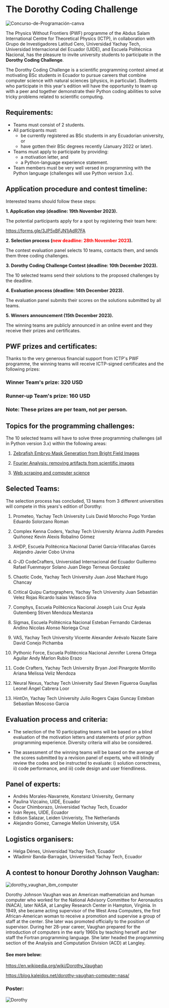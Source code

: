 # The Dorothy Coding Challenge

![Concurso-de-Programación-canva](https://github.com/ciencialatitud0/EPIC_3/assets/30240951/e2d9fca3-4bcc-41c2-9cfc-4d817da362fd)

The Physics Without Frontiers (PWF) programme of the Abdus Salam International Centre for Theoretical Physics (ICTP), in collaboration with Grupo de Investigadores Latitud Cero, Universidad Yachay Tech, Universidad Internacional del Ecuador (UIDE), and Escuela Politécnica Nacional, has the pleasure to invite university students to participate in the **Dorothy Coding Challenge**.

The Dorothy Coding Challenge is a scientific programming contest aimed at motivating BSc students in Ecuador to pursue careers that combine computer science with natural sciences (physics, in particular). Students who participate in this year's edition will have the opportunity to team up with a peer and together demonstrate their Python coding abilities to solve tricky problems related to scientific computing.

## Requirements:

- Teams must consist of 2 students.
- All participants must:
  -  be currently registered as BSc students in any Ecuadorian university, or
  -  have gotten their BSc degrees recently (January 2022 or later).
- Teams must apply to participate by providing:
  -  a motivation letter, and
  -  a Python-language experience statement.
- Team members must be very well versed in programming with the Python language (challenges will use Python version 3.x).
 
## Application procedure and contest timeline:

Interested teams should follow these steps:

**1. Application step (deadline: 19th November 2023).**
   
   The potential participants apply for a spot by registering their team here:

   https://forms.gle/3JP5xBFJN1jAdR7FA
   
**2. Selection process (<span style="color:red">new deadline: 28th November 2023</span>).**
   
   The contest evaluation panel selects 10 teams, contacts them, and sends them three coding challenges.

**3. Dorothy Coding Challenge Contest (deadline: 10th December 2023).**
   
   The 10 selected teams send their solutions to the proposed challenges by the deadline.
   
**4. Evaluation process (deadline: 14th December 2023).**
   
   The evaluation panel submits their scores on the solutions submitted by all teams.
   
**5. Winners announcement (15th December 2023).**
   
   The winning teams are publicly announced in an online event and they receive their prizes and certificates.

## PWF prizes and certificates:

Thanks to the very generous financial support from ICTP's PWF programme, the winning teams will receive ICTP-signed certificates and the following prizes:

### Winner Team's prize: 320 USD

### Runner-up Team's prize: 160 USD

### Note: These prizes are per team, not per person.

## Topics for the programming challenges:

The 10 selected teams will have to solve three programming challenges (all in Python version 3.x) within the following areas:

1. [Zebrafish Embryo Mask Generation from Bright Field Images](https://github.com/ciencialatitud0/EPIC_3/tree/main/Dorothy_Coding_Challenge/ArtificialIntelligence_and_BioimageAnalysis)
   
2. [Fourier Analysis: removing artifacts from scientific images](https://github.com/ciencialatitud0/EPIC_3/tree/main/Dorothy_Coding_Challenge/Fourier_Analysis_Scientific_Visualisation)
   
3. [Web scraping and computer science](https://github.com/ciencialatitud0/EPIC_3/tree/main/Dorothy_Coding_Challenge/Web_Scraping_Challenge)

## Selected Teams:

The selection process has concluded, 13 teams from 3 different universities will compete in this years's edition of Dorothy:

1. Prometeo, Yachay Tech University
   Luis David Morocho Pogo
   Yordan Eduardo Solorzano Roman

2. Complex Kenna Coders, Yachay Tech University
   Arianna Judith Paredes Quiñonez
   Kevin Alexis Robalino Gómez
  
3. AHDP, Escuela Politécnica Nacional
   Daniel García-Villacañas Garcés
   Alejandro Javier Cobo Urvina

4. G-JD CodeCrafters, Universidad Internacional del Ecuador
   Guillermo Rafael Fuenmayor Solano
   Juan Diego Terneus Gonzalez

5. Chaotic Code, Yachay Tech University
   Juan José Macharé
   Hugo Chancay

6. Critical Quipu Cartographers, Yachay Tech University
   Juan Sebastián Velez Rojas
   Ricardo Isaías Velasco Silva
   
7. Comphys, Escuela Politécnica Nacional
   Joseph Luis Cruz Ayala	Gutemberg
   Stiven Mendoza Mestanza

8. Sigmas, Escuela Politécnica Nacional
   Esteban Fernando Cárdenas Andino
   Nicolas Alonso Noriega Cruz
   
9. VAS, Yachay Tech University
   Vicente Alexander Arévalo Nazate
   Saire David Conejo Pichamba 

10. Pythonic Force, Escuela Politécnica Nacional
    Jennifer Lorena Ortega Aguilar
    Andy Marlon Rubio Erazo

11. Code Crafters, Yachay Tech University
    Bryan Joel Pinargote Morrillo
    Ariana Melissa Veliz Mendoza
    
12. Neural Nexus, Yachay Tech University
    Saul Steven Figueroa Guayllas
    Leonel Ángel Cabrera Loor
    
13. HintOn, Yachay Tech University
    Julio Rogers Cajas Guncay
    Esteban Sebastian Moscoso Garcia


## Evaluation process and criteria:

- The selection of the 10 participating teams will be based on a blind evaluation of the motivation letters and statements of prior python programming experience. Diversity criteria will also be considered.
  
- The assessment of the winning teams will be based on the average of the scores submitted by a revision panel of experts, who will blindly review the codes and be instructed to evaluate: i) solution correctness, ii) code performance, and iii) code design and user friendliness.

## Panel of experts:

- Andrés Morales-Navarrete, Konstanz University, Germany
- Paulina Vizcaíno, UIDE, Ecuador
- Óscar Chimborazo, Universidad Yachay Tech, Ecuador
- Iván Reyes, UIDE, Ecuador
- Edison Salazar, Leiden Univeristy, The Netherlands
- Alejandro Gómez, Carnegie Mellon University, USA

## Logistics organisers:
- Helga Dénes, Universidad Yachay Tech, Ecuador
- Wladimir Banda-Barragán, Universidad Yachay Tech, Ecuador
  
## A contest to honour Dorothy Johnson Vaughan:

![dorothy_vaughan_ibm_computer](https://github.com/ciencialatitud0/EPIC_3/assets/30240951/16cbff81-dc06-4092-b811-04d5815084a6)

Dorothy Johnson Vaughan was an American mathematician and human computer who worked for the National Advisory Committee for Aeronautics (NACA), later NASA, at Langley Research Center in Hampton, Virginia. In 1949, she became acting supervisor of the West Area Computers, the first African-American woman to receive a promotion and supervise a group of staff at the center. She later was promoted officially to the position of supervisor. During her 28-year career, Vaughan prepared for the introduction of computers in the early 1960s by teaching herself and her staff the Fortran programming language. She later headed the programming section of the Analysis and Computation Division (ACD) at Langley.

#### See more below:

https://en.wikipedia.org/wiki/Dorothy_Vaughan

https://blog.kaleidos.net/dorothy-vaughan-computer-nasa/


### Poster:
![Dorothy](https://github.com/ciencialatitud0/EPIC_3/assets/30240951/1293f96a-973e-48f9-8442-12923e759227)
